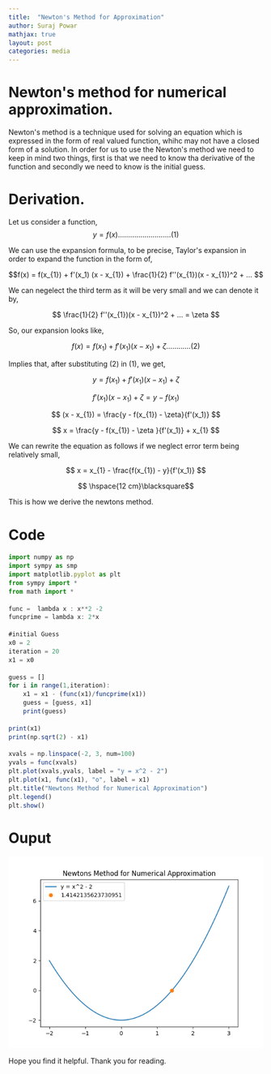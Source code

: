```yaml
---
title:  "Newton's Method for Approximation"
author: Suraj Powar
mathjax: true
layout: post
categories: media
---
```


# Newton's method for numerical approximation.

Newton's method is a technique used for solving an equation which is expressed in the form of real valued function, whihc may not have a closed form of a solution. In order for us to use the Newton's method we need to keep in mind two things, first is that we need to know tha derivative of the function and secondly we need to know is the initial guess. 

# Derivation.
Let us consider a function,
$$
y =  f(x) .......................... (1)
$$

We can use the expansion formula, to be precise, Taylor's expansion in order to expand the function in the form of, 

$$f(x) = f(x_{1}) + f'(x_1) (x - x_{1}) + \frac{1}{2} f''(x_{1})(x - x_{1})^2 + ... $$

We can negelect the third term as it will be very small and we can denote it by,

 $$ \frac{1}{2} f''(x_{1})(x - x_{1})^2 + ... = \zeta $$

So, our expansion looks like, 

$$f(x) = f(x_{1}) + f'(x_1) (x - x_{1}) + \zeta ............ (2)$$

Implies that, after substituting (2) in (1), we get,

$$ y =  f(x_{1}) + f'(x_1) (x - x_{1}) + \zeta $$

$$ f'(x_1) (x - x_{1}) + \zeta = y - f(x_{1})  $$

$$ (x - x_{1}) = \frac{y - f(x_{1}) - \zeta}{f'(x_1)}   $$

$$ x = \frac{y - f(x_{1}) - \zeta }{f'(x_1)} + x_{1}  $$

We can rewrite the equation as follows if we neglect error term being relatively small,

$$ x = x_{1} - \frac{f(x_{1}) - y}{f'(x_1)}   $$


$$ \hspace{12 cm}\blacksquare$$

This is how we derive the newtons method.

# Code
```javascript
import numpy as np
import sympy as smp
import matplotlib.pyplot as plt
from sympy import *
from math import *

func =  lambda x : x**2 -2
funcprime = lambda x: 2*x 

#initial Guess
x0 = 2
iteration = 20
x1 = x0

guess = []
for i in range(1,iteration):
    x1 = x1 - (func(x1)/funcprime(x1))
    guess = [guess, x1]
    print(guess)

print(x1)
print(np.sqrt(2) - x1)

xvals = np.linspace(-2, 3, num=100)
yvals = func(xvals)
plt.plot(xvals,yvals, label = "y = x^2 - 2")
plt.plot(x1, func(x1), "o", label = x1)
plt.title("Newtons Method for Numerical Approximation")
plt.legend()
plt.show()
```

# Ouput

![Figure1](./Figure_1.png)

Hope you find it helpful. Thank you for reading. 
